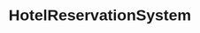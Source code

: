 # HotelReservationSystem
<!DOCTYPE html>
<html lang="en">

<head>
    <meta charset="UTF-8">
    <meta name="viewport" content="width=device-width, initial-scale=1.0">
    <title>Hotel Reservation System Project</title>
    <style>
        body {
            font-family: 'Arial', sans-serif;
            line-height: 1.6;
            margin: 20px;
        }

        h1 {
            color: #333;
        }

        p {
            color: #555;
        }

        ul {
            list-style-type: none;
            padding: 0;
        }

        li {
            margin-bottom: 10px;
        }
    </style>
</head>

<body>

    <h1>Hotel Reservation System Project - Console Based (Java, MySQL)</h1>

    <p>🌞 Hey everyone! This is SRIRANGA GOPIKRISHNA G, as I walk you through my Hotel Reservation System project—a
        console-based application developed using Java and MySQL.</p>

    <h2>🔧 Tools Used:</h2>
    <ul>
        <li>Eclipse IDE for Java development.</li>
        <li>Xampp server for MySQL database management.</li>
    </ul>

    <h2>📁 Project Setup:</h2>
    <ul>
        <li>Integration of .Java class files in Eclipse IDE.</li>
        <li>Utilization of the database.properties file for MySQL server information.</li>
        <li>Establishment of a connection between Java code and the MySQL server using JDBC.</li>
    </ul>

    <h2>🛠️ Database Setup:</h2>
    <ul>
        <li>Creation of the database: CREATE DATABASE hotel_reservation_system;</li>
        <li>Creation of tables: riresident, nriresident, room, booking, and payment.</li>
    </ul>

    <h2>💻 Modules and Packages:</h2>
    <ul>
        <li><strong>Modules:</strong> RIResident, NRIResident, Room, Booking, Manager, Payment.</li>
        <li><strong>Packages:</strong> Client, Model, Service, Util, Management.</li>
    </ul>

    <h2>👩‍💻 Workflow:</h2>
    <ul>
        <li>Each module has a dedicated role in the structured project workflow.</li>
        <li>Packages ensure a professional and organized workflow.</li>
        <li>Instances and objects are created for inter-package communication.</li>
    </ul>

    <h2>🚀 RIResident Module:</h2>
    <ul>
        <li>Definition of addRiResidentDetails() method in RIResidentService class to receive user input.</li>
        <li>Conversion of string input to ArrayList of Strings in ApplicationUtil class.</li>
        <li>Utilization of RIResidentManagement for database interactions.</li>
        <li>Methods in RIResidentManagement for add, update, and delete operations.</li>
    </ul>

    <h2>🔄 Key Methods in RIResidentService:</h2>
    <ul>
        <li>addRiResidentDetails</li>
        <li>insertRIResidentIntoDB</li>
        <li>updateRIResidentPhoneNumberUsingResidentId</li>
        <li>updateOccupancyUsingResidentId</li>
        <li>updateRIResidentPhoneNumberUsingIdProof</li>
        <li>updateOccupancyUsingIdProof</li>
        <li>updateRIResidentPhoneNumberUsingContactNumber</li>
        <li>updateOccupancyUsingContactNumber</li>
        <li>deleteRIResidentDetailsFromDB</li>
        
    </ul>

    <h2>📚 What I Have Done:</h2>
    <ul>
        <li>Establishing connections with MySQL.</li>
        <li>Database creation and table management.</li>
        <li>Console-based application development in Java.</li>
    </ul>

</body>

</html>
